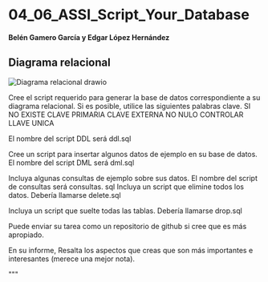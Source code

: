 # 04_06_ASSI_Script_Your_Database
#### Belén Gamero García y Edgar López Hernández

## Diagrama relacional
![Diagrama relacional drawio](https://user-images.githubusercontent.com/91567318/214814492-e9ea4301-01fc-448f-a9e4-4b6659d829d7.png)

Cree el script requerido para generar la base de datos correspondiente a su diagrama relacional.
Si es posible, utilice las siguientes palabras clave.
SI NO EXISTE
CLAVE PRIMARIA
CLAVE EXTERNA
NO NULO
CONTROLAR
LLAVE UNICA

El nombre del script DDL será ddl.sql

Cree un script para insertar algunos datos de ejemplo en su base de datos. El nombre del script DML será dml.sql

Incluya algunas consultas de ejemplo sobre sus datos. El nombre del script de consultas será consultas.
sql
Incluya un script que elimine todos los datos. Debería llamarse delete.sql

Incluya un script que suelte todas las tablas. Debería llamarse drop.sql

Puede enviar su tarea como un repositorio de github si cree que es más apropiado.

En su informe,
Resalta los aspectos que creas que son más importantes e interesantes (merece una mejor nota).

"""
